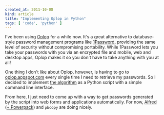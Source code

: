 ```yaml
---
created_at: 2011-10-08
kind: article
title: "Implementing Oplop in Python"
tags: [ 'code', 'python' ]
---
```


I've been using [Oplop](http://oplop.appspot.com/) for a while now. It's a great alternative to database-style password management programs like [1Password](http://www.agilebits.com/onepassword), providing the same level of security without compromising portability. While 1Password lets you take your passwords with you via an encrypted file and mobile, web and desktop apps, Oplop makes it so you don't have to take anything with you at all!

One thing I don't like about Oplop, however, is having to go to [oplop.appspot.com](http://oplop.appspot.com/) every single time I need to retrieve my passwords. So I decided to implement [the algorithm](http://code.google.com/p/oplop/wiki/HowItWorks) as a Python script with a simple command line interface.

<script src="https://gist.github.com/1259200.js"></script>

From here, I just need to come up with a way to get passwords generated by the script into web forms and applications automatically. For now, [Alfred](http://www.alfredapp.com/) ([+ Powerpack](http://www.alfredapp.com/powerpack/)) and `pbcopy` are doing nicely.

